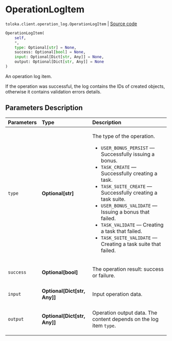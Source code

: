 # OperationLogItem
`toloka.client.operation_log.OperationLogItem` | [Source code](https://github.com/Toloka/toloka-kit/blob/v1.2.2/src/client/operation_log.py#L9)

```python
OperationLogItem(
    self,
    *,
    type: Optional[str] = None,
    success: Optional[bool] = None,
    input: Optional[Dict[str, Any]] = None,
    output: Optional[Dict[str, Any]] = None
)
```

An operation log item.


If the operation was successful, the log contains the IDs of created objects, otherwise it contains validation errors details.

## Parameters Description

| Parameters | Type | Description |
| :----------| :----| :-----------|
`type`|**Optional\[str\]**|<p>The type of the operation.</p> <ul> <li>`USER_BONUS_PERSIST` — Successfully issuing a bonus.</li> <li>`TASK_CREATE` — Successfully creating a task.</li> <li>`TASK_SUITE_CREATE` — Successfully creating a task suite.</li> <li>`USER_BONUS_VALIDATE` — Issuing a bonus that failed.</li> <li>`TASK_VALIDATE` — Creating a task that failed.</li> <li>`TASK_SUITE_VALIDATE` — Creating a task suite that failed.</li> </ul>
`success`|**Optional\[bool\]**|<p>The operation result: success or failure.</p>
`input`|**Optional\[Dict\[str, Any\]\]**|<p>Input operation data.</p>
`output`|**Optional\[Dict\[str, Any\]\]**|<p>Operation output data. The content depends on the log item `type`.</p>
